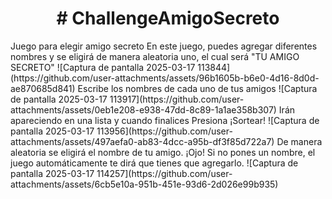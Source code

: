 <h1 align="center"> # ChallengeAmigoSecreto </h1>
Juego para elegir amigo secreto
En este juego, puedes agregar diferentes nombres y se eligirá de manera aleatoria uno, el cual será "TU AMIGO SECRETO"
![Captura de pantalla 2025-03-17 113844](https://github.com/user-attachments/assets/96b1605b-b6e0-4d16-8d0d-ae870685d841)
Escribe los nombres de cada uno de tus amigos
![Captura de pantalla 2025-03-17 113917](https://github.com/user-attachments/assets/0eb1e208-e938-47dd-8c89-1a1ae358b307)
Irán apareciendo en una lista y cuando finalices
Presiona ¡Sortear!
![Captura de pantalla 2025-03-17 113956](https://github.com/user-attachments/assets/497aefa0-ab83-4dcc-a95b-df3f85d722a7)
De manera aleatoria se eligirá el nombre de tu amigo. 
¡Ojo! 
Si no pones un nombre, el juego automáticamente te dirá que tienes que agregarlo. 
![Captura de pantalla 2025-03-17 114257](https://github.com/user-attachments/assets/6cb5e10a-951b-451e-93d6-2d026e99b935)
